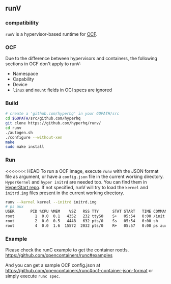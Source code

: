 ## runV

### compatibility
`runV` is a hypervisor-based runtime for [OCF](https://github.com/opencontainers/specs).

### OCF
Due to the difference between hypervisors and containers, the following sections in OCF don't apply to runV:
- Namespace
- Capability
- Device
- `linux` and `mount` fields in OCI specs are ignored

### Build
```bash
# create a 'github.com/hyperhq' in your GOPATH/src
cd $GOPATH/src/github.com/hyperhq
git clone https://github.com/hyperhq/runv/
cd runv
./autogen.sh
./configure --without-xen
make
sudo make install
```

### Run
<<<<<<< HEAD
To run a OCF image, execute `runv` with the JSON format file as argument,
or have a `config.json` file in the current working directory. `HyperKernel` and `hyper initrd`
are needed too. You can find them in [HyperStart repo](https://github.com/hyperhq/hyperstart/).
If not specified, runV will try to load the `kernel` and `initrd.img` files present
in the current working directory.

```bash
runv --kernel kernel --initrd initrd.img
# ps aux
USER       PID %CPU %MEM    VSZ   RSS TTY      STAT START   TIME COMMAND
root         1  0.0  0.1   4352   232 ttyS0    S+   05:54   0:00 /init
root         2  0.0  0.5   4448   632 pts/0    Ss   05:54   0:00 sh
root         4  0.0  1.6  15572  2032 pts/0    R+   05:57   0:00 ps aux
```

### Example
Please check the runC example to get the container rootfs.
https://github.com/opencontainers/runc#examples

And you can get a sample OCF config.json at
https://github.com/opencontainers/runc#ocf-container-json-format or
simply execute `runc spec`.

